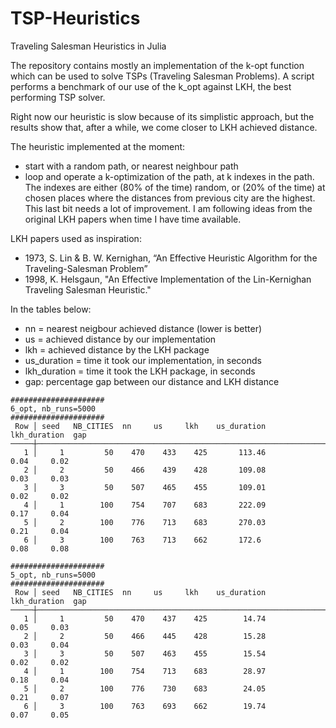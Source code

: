 # TSP-Heuristics
Traveling Salesman Heuristics in Julia

The repository contains mostly an implementation of the k-opt function which can be used to solve TSPs (Traveling Salesman Problems).
A script performs a benchmark of our use of the k_opt against LKH, the best performing TSP solver.

Right now our heuristic is slow because of its simplistic approach, but the results show that, after a while, we come closer to LKH achieved distance.

The heuristic implemented at the moment:
- start with a random path, or nearest neighbour path
- loop and operate a k-optimization of the path, at k indexes in the path. The indexes are either (80% of the time) random, or (20% of the time) at chosen places where the distances from previous city are the highest. This last bit needs a lot of improvement. I am following ideas from the original LKH papers when time I have time available.

LKH papers used as inspiration:
- 1973, S. Lin & B. W. Kernighan, “An Effective Heuristic Algorithm for the Traveling-Salesman Problem”
- 1998, K. Helsgaun, "An Effective Implementation of the Lin-Kernighan Traveling Salesman Heuristic."


In the tables below:
- nn = nearest neigbour achieved distance (lower is better)
- us = achieved distance by our implementation
- lkh = achieved distance by the LKH package
- us_duration = time it took our implementation, in seconds
- lkh_duration = time it took the LKH package, in seconds
- gap: percentage gap between our distance and LKH distance


```
#####################
6_opt, nb_runs=5000
#####################
 Row │ seed   NB_CITIES  nn     us     lkh    us_duration  lkh_duration  gap     
─────┼───────────────────────────────────────────────────────────────────────────
   1 │     1         50    470    433    425       113.46          0.04     0.02
   2 │     2         50    466    439    428       109.08          0.03     0.03
   3 │     3         50    507    465    455       109.01          0.02     0.02
   4 │     1        100    754    707    683       222.09          0.17     0.04
   5 │     2        100    776    713    683       270.03          0.21     0.04
   6 │     3        100    763    713    662       172.6           0.08     0.08

#####################
5_opt, nb_runs=5000
#####################
 Row │ seed   NB_CITIES  nn     us     lkh    us_duration  lkh_duration  gap     
─────┼───────────────────────────────────────────────────────────────────────────
   1 │     1         50    470    437    425        14.74          0.05     0.03
   2 │     2         50    466    445    428        15.28          0.03     0.04
   3 │     3         50    507    463    455        15.54          0.02     0.02
   4 │     1        100    754    713    683        28.97          0.18     0.04
   5 │     2        100    776    730    683        24.05          0.21     0.07
   6 │     3        100    763    693    662        19.74          0.07     0.05

```



